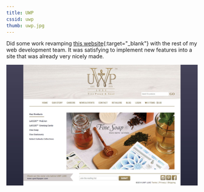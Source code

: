 ```yaml
---
title: UWP
cssid: uwp
thumb: uwp.jpg
---
```

Did some work revamping [this website](http://www.uwpluxe.com/){:target="_blank"} with the rest of my web development team. It was satisfying to implement new features into a site that was already very nicely made.

![UWP website screenshot](/assets/img/uwp.jpg)
